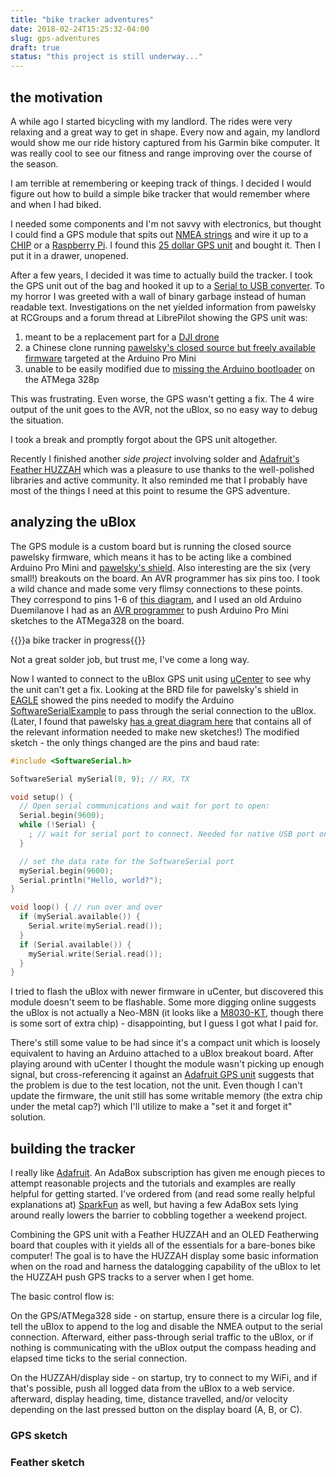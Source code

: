 ```yaml
---
title: "bike tracker adventures"
date: 2018-02-24T15:25:32-04:00
slug: gps-adventures
draft: true
status: "this project is still underway..."
---
```


## the motivation ##
A while ago I started bicycling with my landlord. The rides were very
relaxing and a great way to get in shape. Every now and again, my
landlord would show me our ride history captured from his Garmin bike
computer. It was really cool to see our fitness and range improving
over the course of the season.

I am terrible at remembering or keeping track of things. I decided I
would figure out how to build a simple bike tracker that would
remember where and when I had biked.

I needed some components and I'm not savvy with electronics, but
thought I could find a GPS module that spits out [NMEA
strings](http://www.gpsinformation.org/dale/nmea.htm) and wire it up
to a [CHIP](https://getchip.com/) or a [Raspberry
Pi](https://www.raspberrypi.org/). I found this [25 dollar GPS
unit](https://www.amazon.com/gp/product/B018DW8QNO/ref=oh_aui_detailpage_o03_s00?ie=UTF8&psc=1)
and bought it. Then I put it in a drawer, unopened.

After a few years, I decided it was time to actually build the
tracker. I took the GPS unit out of the bag and hooked it up to a
[Serial to USB
converter](https://learn.sparkfun.com/tutorials/cp2102-usb-to-serial-converter-hook-up-guide). To
my horror I was greeted with a wall of binary garbage instead of human
readable text. Investigations on the net yielded information from
pawelsky at RCGroups and a forum thread at LibrePilot showing the GPS
unit was:

1. meant to be a replacement part for a [DJI
   drone](https://www.dji.com/naza-m-v2)
2. a Chinese clone running [pawelsky's closed source but freely
   available
   firmware](https://www.rcgroups.com/forums/showthread.php?2290346-Naza-v1-v2-Lite-GPS-module-alternative-using-APM-2-6-GPS-compass-combo)
   targeted at the Arduino Pro Mini
3. unable to be easily modified due to [missing the Arduino
   bootloader](https://forum.librepilot.org/index.php?topic=449.msg4984#msg4984)
   on the ATMega 328p

This was frustrating. Even worse, the GPS wasn't getting a fix. The 4
wire output of the unit goes to the AVR, not the uBlox, so no easy way
to debug the situation.

I took a break and promptly forgot about the GPS unit altogether.

Recently I finished another _side project_ involving solder and
[Adafruit's Feather HUZZAH](https://www.adafruit.com/product/2821)
which was a pleasure to use thanks to the well-polished libraries and
active community. It also reminded me that I probably have most of the
things I need at this point to resume the GPS adventure.

## analyzing the uBlox ##
The GPS module is a custom board but is running the closed source
pawelsky firmware, which means it has to be acting like a combined
Arduino Pro Mini and [pawelsky's
shield](https://oshpark.com/shared_projects/Ehm2RZPY). Also
interesting are the six (very small!) breakouts on the board. An AVR
programmer has six pins too. I took a wild chance and made some very
flimsy connections to these points. They correspond to pins 1-6 of
[this
diagram](https://www.arduino.cc/en/uploads/Tutorial/ICSP_connector_pinout.png),
and I used an old Arduino Duemilanove I had as an [AVR
programmer](https://www.arduino.cc/en/Tutorial/ArduinoISP) to push
Arduino Pro Mini sketches to the ATMega328 on the board.

{{<img gps_wires>}}a bike tracker in progress{{</img>}}

Not a great solder job, but trust me, I've come a long way.

Now I wanted to connect to the uBlox GPS unit using
[uCenter](https://www.u-blox.com/en/product/u-center-windows) to see
why the unit can't get a fix. Looking at the BRD file for pawelsky's
shield in
[EAGLE](https://www.autodesk.com/products/eagle/free-download) showed
the pins needed to modify the Arduino
[SoftwareSerialExample](https://www.arduino.cc/en/Tutorial/SoftwareSerialExample)
to pass through the serial connection to the uBlox. (Later, I found
that pawelsky [has a great diagram
here](https://www.rcgroups.com/forums/showthread.php?2290346-Naza-v1-v2-Lite-GPS-module-alternative-%28using-APM-2-6-GPS-compass-combo%29/page20#post30987654)
that contains all of the relevant information needed to make new
sketches!) The modified sketch - the only things changed are the pins
and baud rate:

```c
#include <SoftwareSerial.h>

SoftwareSerial mySerial(8, 9); // RX, TX

void setup() {
  // Open serial communications and wait for port to open:
  Serial.begin(9600);
  while (!Serial) {
    ; // wait for serial port to connect. Needed for native USB port only
  }

  // set the data rate for the SoftwareSerial port
  mySerial.begin(9600);
  Serial.println("Hello, world?");
}

void loop() { // run over and over
  if (mySerial.available()) {
    Serial.write(mySerial.read());
  }
  if (Serial.available()) {
    mySerial.write(Serial.read());
  }
}
```

I tried to flash the uBlox with newer firmware in uCenter, but
discovered this module doesn't seem to be flashable. Some more digging
online suggests the uBlox is not actually a Neo-M8N (it looks like a
[M8030-KT](https://forum.u-blox.com/index.php?qa=4976&qa_1=is-my-m8n-module-using-real-m8n),
though there is some sort of extra chip) - disappointing, but I guess
I got what I paid for.

There's still some value to be had since it's a compact unit which is
loosely equivalent to having an Arduino attached to a uBlox breakout
board. After playing around with uCenter I thought the module wasn't
picking up enough signal, but cross-referencing it against an
[Adafruit GPS unit](https://www.adafruit.com/product/1059) suggests
that the problem is due to the test location, not the unit. Even
though I can't update the firmware, the unit still has some writable
memory (the extra chip under the metal cap?) which I'll utilize to
make a "set it and forget it" solution.

## building the tracker ##
I really like [Adafruit](https://www.adafruit.com/). An AdaBox
subscription has given me enough pieces to attempt reasonable projects
and the tutorials and examples are really helpful for getting
started. I've ordered from (and read some really helpful explanations
at) [SparkFun](https://www.sparkfun.com/) as well, but having a few
AdaBox sets lying around really lowers the barrier to cobbling
together a weekend project.

Combining the GPS unit with a Feather HUZZAH and an OLED Featherwing
board that couples with it yields all of the essentials for a
bare-bones bike computer! The goal is to have the HUZZAH display some
basic information when on the road and harness the datalogging
capability of the uBlox to let the HUZZAH push GPS tracks to a server
when I get home.

The basic control flow is:

On the GPS/ATMega328 side - on startup, ensure there is a circular log
file, tell the uBlox to append to the log and disable the NMEA output
to the serial connection. Afterward, either pass-through serial
traffic to the uBlox, or if nothing is communicating with the uBlox
output the compass heading and elapsed time ticks to the serial
connection.

On the HUZZAH/display side - on startup, try to connect to my WiFi,
and if that's possible, push all logged data from the uBlox to a web
service. afterward, display heading, time, distance travelled, and/or
velocity depending on the last pressed button on the display board (A,
B, or C).

### GPS sketch ###

### Feather sketch ###

